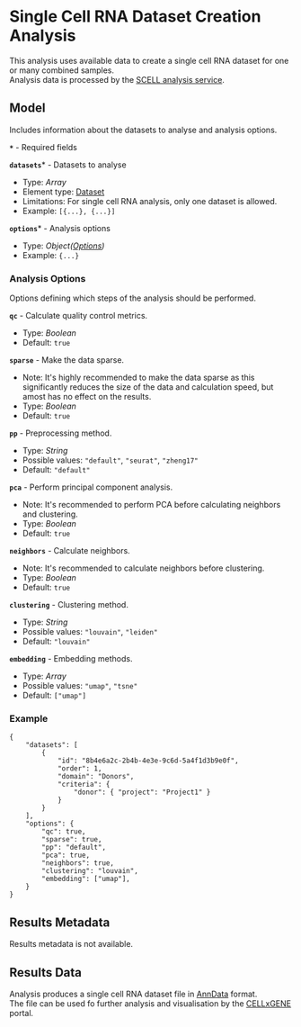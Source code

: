 # Single Cell RNA Dataset Creation Analysis
This analysis uses available data to create a single cell RNA dataset for one or many combined samples.  
Analysis data is processed by the [SCELL analysis service](https://github.com/dkfz-unite/unite-analysis-sc).


## Model
Includes information about the datasets to analyse and analysis options.

**`*`** - Required fields

**`datasets`*** - Datasets to analyse
- Type: _Array_
- Element type: [Dataset](./api-model-dataset.md)
- Limitations: For single cell RNA analysis, only one dataset is allowed.
- Example: `[{...}, {...}]`

**`options`*** - Analysis options
- Type: _Object([Options](#analysis-options))_
- Example: `{...}`

### Analysis Options
Options defining which steps of the analysis should be performed.

**`qc`** - Calculate quality control metrics.
- Type: _Boolean_
- Default: `true`

**`sparse`** - Make the data sparse.
- Note: It's highly recommended to make the data sparse as this significantly reduces the size of the data and calculation speed, but amost has no effect on the results.
- Type: _Boolean_
- Default: `true`

**`pp`** - Preprocessing method.
- Type: _String_
- Possible values: `"default"`, `"seurat"`, `"zheng17"`
- Default: `"default"`

**`pca`** - Perform principal component analysis.
- Note: It's recommended to perform PCA before calculating neighbors and clustering.
- Type: _Boolean_
- Default: `true`

**`neighbors`** - Calculate neighbors.
- Note: It's recommended to calculate neighbors before clustering.
- Type: _Boolean_
- Default: `true`

**`clustering`** - Clustering method.
- Type: _String_
- Possible values: `"louvain"`, `"leiden"`
- Default: `"louvain"`

**`embedding`** - Embedding methods.
- Type: _Array_
- Possible values: `"umap"`, `"tsne"`
- Default: `["umap"]`

### Example
```jsonc
{
    "datasets": [
        {
            "id": "8b4e6a2c-2b4b-4e3e-9c6d-5a4f1d3b9e0f",
            "order": 1,
            "domain": "Donors",
            "criteria": {
                "donor": { "project": "Project1" }
            }
        }
    ],
    "options": {
        "qc": true,
        "sparse": true,
        "pp": "default",
        "pca": true,
        "neighbors": true,
        "clustering": "louvain",
        "embedding": ["umap"],
    }
}
```


## Results Metadata
Results metadata is not available.


## Results Data
Analysis produces a single cell RNA dataset file in [AnnData](https://anndata.readthedocs.io/en/latest/) format.  
The file can be used fo further analysis and visualisation by the [CELLxGENE](https://cellxgene.cziscience.com) portal.
